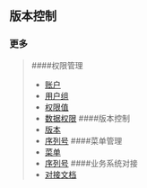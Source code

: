 版本控制
---


### 更多
>   ####权限管理
>   *   [账户](AuthUser.md)
>   *   [用户组](AuthGroup.md)
>   *   [权限值](AuthRule.md)
>   *   [数据权限](Department.md)
>   ####版本控制
>   *   [版本](Version.md)
>   *   [序列号](License.md)
>   ####菜单管理
>   *   [菜单](Menu.md)
>   *   [序列号](License.md)
>   ####业务系统对接
>   *   [对接文档](deploy/Deploy.md)